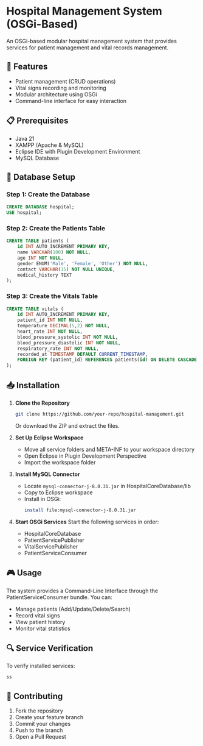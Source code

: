 # Hospital Management System (OSGi-Based)

An OSGi-based modular hospital management system that provides services for patient management and vital records management.

## 🚀 Features

- Patient management (CRUD operations)
- Vital signs recording and monitoring
- Modular architecture using OSGi
- Command-line interface for easy interaction

## 📋 Prerequisites

- Java 21
- XAMPP (Apache & MySQL)
- Eclipse IDE with Plugin Development Environment
- MySQL Database

## 💾 Database Setup

### Step 1: Create the Database

```sql
CREATE DATABASE hospital;
USE hospital;
```

### Step 2: Create the Patients Table

```sql
CREATE TABLE patients (
    id INT AUTO_INCREMENT PRIMARY KEY,
    name VARCHAR(100) NOT NULL,
    age INT NOT NULL,
    gender ENUM('Male', 'Female', 'Other') NOT NULL,
    contact VARCHAR(15) NOT NULL UNIQUE,
    medical_history TEXT
);
```

### Step 3: Create the Vitals Table

```sql
CREATE TABLE vitals (
    id INT AUTO_INCREMENT PRIMARY KEY,
    patient_id INT NOT NULL,
    temperature DECIMAL(5,2) NOT NULL,
    heart_rate INT NOT NULL,
    blood_pressure_systolic INT NOT NULL,
    blood_pressure_diastolic INT NOT NULL,
    respiratory_rate INT NOT NULL,
    recorded_at TIMESTAMP DEFAULT CURRENT_TIMESTAMP,
    FOREIGN KEY (patient_id) REFERENCES patients(id) ON DELETE CASCADE
);
```

## 📥 Installation

1. **Clone the Repository**
   ```bash
   git clone https://github.com/your-repo/hospital-management.git
   ```
   Or download the ZIP and extract the files.

2. **Set Up Eclipse Workspace**
   - Move all service folders and META-INF to your workspace directory
   - Open Eclipse in Plugin Development Perspective
   - Import the workspace folder

3. **Install MySQL Connector**
   - Locate `mysql-connector-j-8.0.31.jar` in HospitalCoreDatabase/lib
   - Copy to Eclipse workspace
   - Install in OSGi:
     ```bash
     install file:mysql-connector-j-8.0.31.jar
     ```

4. **Start OSGi Services**
   Start the following services in order:
   - HospitalCoreDatabase
   - PatientServicePublisher
   - VitalServicePublisher
   - PatientServiceConsumer

## 🎮 Usage

The system provides a Command-Line Interface through the PatientServiceConsumer bundle. You can:

- Manage patients (Add/Update/Delete/Search)
- Record vital signs
- View patient history
- Monitor vital statistics

## 🔍 Service Verification

To verify installed services:
```bash
ss
```

## 🤝 Contributing

1. Fork the repository
2. Create your feature branch
3. Commit your changes
4. Push to the branch
5. Open a Pull Request
